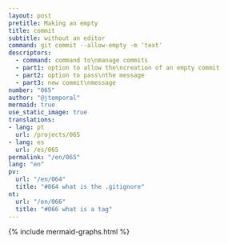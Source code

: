```yaml
---
layout: post
pretitle: Making an empty
title: commit
subtitle: without an editor
command: git commit --allow-empty -m 'text'
descriptors:
  - command: command to\nmanage commits
  - part1: option to allow the\ncreation of an empty commit
  - part2: option to pass\nthe message
  - part3: new commit\nmessage
number: "065"
author: "@jtemporal"
mermaid: true
use_static_image: true
translations:
- lang: pt
  url: /projects/065
- lang: es
  url: /es/065   
permalink: "/en/065"
lang: "en"
pv: 
  url: "/en/064"
  title: "#064 what is the .gitignore"
nt:
  url: "/en/066"
  title: "#066 what is a tag"
---
```


{% include mermaid-graphs.html %}
